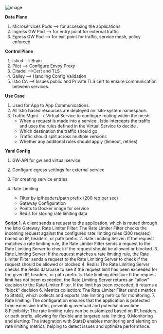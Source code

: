 ![image](https://github.com/user-attachments/assets/991ccebf-870a-46ab-b671-94cf4b93c790)

**Data Plane**
1. Microservices Pods --> for accessing the applications
2. Ingress GW Pod --> for entry point for external traffic
3. Egress GW Pod --> for exit point for traffic, service mesh, policy enforced

**Control Plane**
1. Istiod --> Brain
2. Pilot --> Configure Envoy Proxy
3. Citadel -->Cert and TLS
4. Galley --> Handling Config Validation
5. Istio CA --> Issues public and Private TLS cert to ensure communication between services.

**Use Case**
1. Used for App to App Communications. 
2. All Istio based resources are deployed on isito-system namespace.
3. Traffic Mgmt --> Virtual Service to configure routing within the mesh.
   * When a request is made into a service , Istio intercepts the traffic and uses the rules defined in the Virtual Service to decide .
   * Which destination the traffic should go
   * Traffic should split across multiple versions
   * Whether any additonal rules should apply (timeout, retries)

**Yaml Config**
1. GW-API for gw and virtual service
2. Configure egress settings for external service
3. For creating service entries


1. Rate Limiting
   * Filter by ip/headers/path prefix (200 req per sec)
   * Gateway Configuration
   * Points to Docker image for service
   * Redis for storing rate limiting data
  
**Script**
	1. A client sends a request to the application, which is routed through the Istio Gateway.
	Rate Limiter Filter: The Rate Limiter Filter checks the incoming request against the configured rate limiting rules (200 req/sec) based on IP, headers, or path prefix.
	2. Rate Limiting Server: If the request matches a rate limiting rule, the Rate Limiter Filter sends a request to the Rate Limiting Server to check if the request should be allowed or blocked.
	3. Rate Limiting Server: If the request matches a rate limiting rule, the Rate Limiter Filter sends a request to the Rate Limiting Server to check if the request should be allowed or blocked
	4.	Redis: The Rate Limiting Server checks the Redis database to see if the request limit has been exceeded for the given IP, headers, or path prefix.
	5.	Rate limiting decision: If the request limit has not been exceeded, the Rate Limiting Server returns an "allow" decision to the Rate Limiter Filter. If the limit has been exceeded, it returns a "block" decision
	6.	Metrics collection: The Rate Limiter Filter sends metrics to StatsD, which collects and exports rate limiting metrics for monitoring.
	7.	Rate limiting: The configuration ensures that the application is protected from excessive traffic, preventing overload and potential downtime.
	8.Flexibility: The rate limiting rules can be customized based on IP, headers, or path prefix, allowing for flexible and targeted rate limiting.
	9.Monitoring and alerting: The integration with StatsD enables monitoring and alerting on rate limiting metrics, helping to detect issues and optimize performance.

